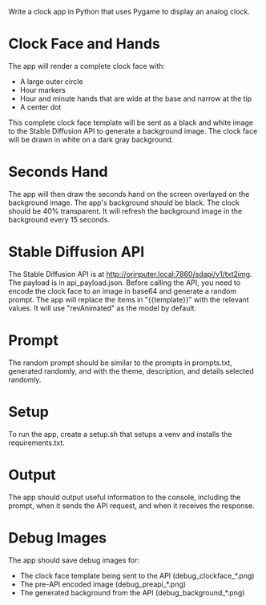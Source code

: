 Write a clock app in Python that uses Pygame to display an analog clock. 

# Clock Face and Hands
The app will render a complete clock face with:
- A large outer circle
- Hour markers
- Hour and minute hands that are wide at the base and narrow at the tip
- A center dot

This complete clock face template will be sent as a black and white image to the Stable Diffusion API to generate a background image. The clock face will be drawn in white on a dark gray background.

# Seconds Hand
The app will then draw the seconds hand on the screen overlayed on the background image. 
The app's background should be black. The clock should be 40% transparent.
It will refresh the background image in the background every 15 seconds.

# Stable Diffusion API
The Stable Diffusion API is at http://orinputer.local:7860/sdapi/v1/txt2img.
The payload is in api_payload.json. 
Before calling the API, you need to encode the clock face to an image in base64 and generate a random prompt.
The app will replace the items in "{{template}}" with the relevant values. It will use "revAnimated" as the model by default.

# Prompt
The random prompt should be similar to the prompts in prompts.txt, generated randomly, and with the theme, description, and details selected randomly.

# Setup
To run the app, create a setup.sh that setups a venv and installs the requirements.txt.

# Output
The app should output useful information to the console, including the prompt, when it sends the API request, and when it receives the response.

# Debug Images
The app should save debug images for:
- The clock face template being sent to the API (debug_clockface_*.png)
- The pre-API encoded image (debug_preapi_*.png)
- The generated background from the API (debug_background_*.png)
